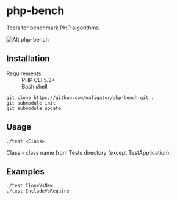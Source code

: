 php-bench
=========

Tools for benchmark PHP algorithms.

![Alt php-bench](https://github.com/nafigator/php-bench/raw/master/screen.png)

Installation
------------

<dl>
  <dt>Requirements:</dt>
  <dd>PHP CLI 5.3+</dd>
  <dd>Bash shell</dd>
</dl>

	git clone https://github.com/nafigator/php-bench.git .
	git submodule init
	git submodule update

Usage
-----

	./test <Class>

Class - class name from Tests directory (except TestApplication).

Examples
--------

	./test CloneVsNew
	./test IncludeVsRequire
